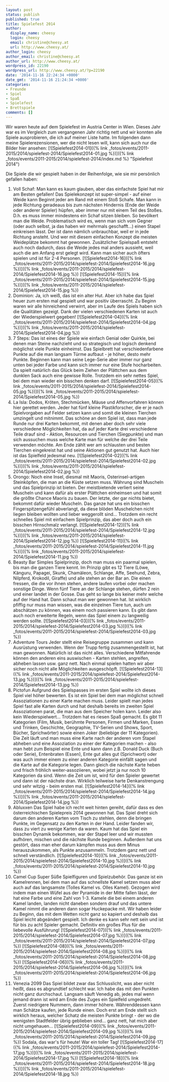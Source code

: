 ```yaml
---
layout: post
status: publish
published: true
title: Spielefest 2014
author:
  display_name: cheesy
  login: cheesy
  email: christine@cheesy.at
  url: http://www.cheesy.at/
author_login: cheesy
author_email: christine@cheesy.at
author_url: http://www.cheesy.at/
wordpress_id: 22190
wordpress_url: http://www.cheesy.at/?p=22190
date: '2014-11-16 22:24:34 +0000'
date_gmt: '2014-11-16 21:24:34 +0000'
categories:
- Freunde
- Spiel
- Spaß
- Spielefest
- Brettspiele
comments: []
---
```

Wir waren heute auf dem Spielefest im Austria Center in Wien. Dieses Jahr war es im Vergleich zum vergangenen Jahr richtig nett und wir konnten alle Spiele ausprobieren, die ich auf meiner Liste hatte.
Im folgenden dann meine Spielerezensionen, wer die nicht lesen will, kann sich auch nur die Bilder hier ansehen:
[![Spielefest2014-01]({% link _fotos/events/2011-2015/2014/spielefest-2014/Spielefest2014-01.jpg %})]({% link _fotos/events/2011-2015/2014/spielefest-2014/index.md %} "Spielefest 2014")
<!--more-->
Die Spiele die wir gespielt haben in der Reihenfolge, wie sie mir persönlich gefallen haben:
1. Voll Schaf:
Man kann es kaum glauben, aber das einfachste Spiel hat mir am Besten gefallen! Das Spielekonzept ist super-simpel - auf einer Weide kann Beginnt jeder am Rand mit einem Stoß Schafe. Man kann in jede Richtung geradeaus bis zum nächsten Hindernis (Ende der Weide oder anderer Spieler) hüpfen, aber immer nur mit einem Teil des Stoßes. D.h. es muss immer mindestens ein Schaf sitzen bleiben. So bevölkert man die Weide. Problematisch wird es, wenn man sich vom Gegner (oder auch selbst, ja das haben wir mehrmals geschafft...) einen Stapel einkreisen lässt. Der ist dann nämlich unbrauchbar, weil er in jede Richtung ansteht. Und wer mit diesem einfachen Konzept die meisten Weideplätze bekommt hat gewonnen. Zusätzlicher Spielspaß entsteht auch noch dadurch, dass die Weide jedes mal anders aussieht, weil auch die am Anfang erst gelegt wird. Kann man sicher auch öfters spielen und ist für 2-4 Personen.
[![Spielefest2014-16]({% link _fotos/events/2011-2015/2014/spielefest-2014/Spielefest2014-16.jpg %})]({% link _fotos/events/2011-2015/2014/spielefest-2014/Spielefest2014-16.jpg %})
[![Spielefest2014-15]({% link _fotos/events/2011-2015/2014/spielefest-2014/Spielefest2014-15.jpg %})]({% link _fotos/events/2011-2015/2014/spielefest-2014/Spielefest2014-15.jpg %})
2. Dominion:
Ja, ich weiß, das ist ein alter Hut. Aber ich habe das Spiel heuer zum ersten mal gespielt und war positiv überrascht. Zu Beginn waren wir alle hinreichend verwirrt, aber im Laufe des Spiels haben sich die Qualitäten gezeigt. Dank der vielen verschiedenen Karten ist auch der Wiederspielwert gegeben!
[![Spielefest2014-04]({% link _fotos/events/2011-2015/2014/spielefest-2014/Spielefest2014-04.jpg %})]({% link _fotos/events/2011-2015/2014/spielefest-2014/Spielefest2014-04.jpg %})
3. 7 Steps:
Das ist eines der Spiele wie einfach Genial oder Quirkle, bei denen man Steine nachzieht und so strategisch und logisch denkend möglichst viele Punkte einheimst. Das Spielbrett hat verschiedenfarbene Punkte auf die man langsam Türme aufbaut - je höher, desto mehr Punkte. Beginnen kann man seine Lege-Serie aber immer nur ganz unten bei jeder Farbe und kann sich immer nur eine Stufe hocharbeiten. Da spielt natürlich das Glück beim Ziehen der Plättchen aus dem dunklen Sack auch eine gewisse Rolle. Trotzdem ein sehr nettes Spiel, bei dem man wieder ein bisschen denken darf.
[![Spielefest2014-05]({% link _fotos/events/2011-2015/2014/spielefest-2014/Spielefest2014-05.jpg %})]({% link _fotos/events/2011-2015/2014/spielefest-2014/Spielefest2014-05.jpg %})
4. La Isla:
Dodos, Kröten, Stechmücken, Mäuse und Affenvorfahren können hier gerettet werden. Jeder hat fünf kleine Plastikforscher, die er je nach Spielvorgaben auf Felder setzen kann und somit die kleinen Tierchen umzingelt und mitnimmt. Das schöne an dem Spiel ist, dass man jede Runde nur drei Karten bekommt, mit denen aber doch sehr viele verschiedene Möglichkeiten hat, da auf jeder Karte drei verschiedene Teile drauf sind - Aktion, Resourcen und Tierchen (Siegpunkte) und man sich aussuchen muss welche Karte man für welche der drei Teile verwenden möchte. Am Ende zählt wer am schlausten und besten Tierchen eingekreist hat und seine Aktionen gut genutzt hat. Auch hier ist das Spielfeld jedesmal neu.
[![Spielefest2014-02]({% link _fotos/events/2011-2015/2014/spielefest-2014/Spielefest2014-02.jpg %})]({% link _fotos/events/2011-2015/2014/spielefest-2014/Spielefest2014-02.jpg %})
5. Orongo:
Noch eine Insel, diesmal mit Maoris, Osterinsel-artigen Steinköpfen, die man an die Küste setzen muss. Währung sind Muscheln und das Spielprinzip ist bieten. Der meistbietende verliert seine Muscheln und kann dafür als erster Plättchen einheimsen und hat somit die größte Chance Maoris zu bauen. Der letzte, der gar nichts bietet, bekommt dafür wieder Muscheln. Das ganze hat uns ein bisschen Fingerspitzengefühl abverlangt, da diese blöden Muschelchen nicht liegen bleiben wollten und lieber weggerollt sind... Trotzdem ein recht schnelles Spiel mit einfachem Spielprinzip, das aber doch auch ein bisschen Hirnschmalz verlangt.
[![Spielefest2014-12]({% link _fotos/events/2011-2015/2014/spielefest-2014/Spielefest2014-12.jpg %})]({% link _fotos/events/2011-2015/2014/spielefest-2014/Spielefest2014-12.jpg %})
[![Spielefest2014-11]({% link _fotos/events/2011-2015/2014/spielefest-2014/Spielefest2014-11.jpg %})]({% link _fotos/events/2011-2015/2014/spielefest-2014/Spielefest2014-11.jpg %})
6. Beasty Bar
Simples Spielprinzip, doch man muss ein paarmal spielen, bis man die ganzen Tiere kennt. Im Prinzip gibt es 12 Tiere (Löwe, Känguru, Papagei, Skunk, Chamäleon, Schlange, Affe, Seehund, Zebra, Nilpferd, Krokodil, Giraffe) und alle stehen an der Bar an. Die einen fressen, die die vor ihnen stehen, andere laufen vorbei oder machen sonstige Dinge. Wenn fünf Tiere an der Schlange stehen, dürfen 2 rein und einer landet in der Gosse. Das geht so lange bis keiner mehr welche auf der Hand hat. Dann schaut man wer gewonnen hat. Ist wirklich pfiffig nur muss man wissen, was die einzelnen Tiere tun, auch um abschätzen zu können, was einem noch passieren kann. Es gibt dann auch noch erweiterte Regeln, wenn das Spiel einem zu langweilig werden sollte.
[![Spielefest2014-03]({% link _fotos/events/2011-2015/2014/spielefest-2014/Spielefest2014-03.jpg %})]({% link _fotos/events/2011-2015/2014/spielefest-2014/Spielefest2014-03.jpg %})
7. Adventure Tours
Jeder stellt eine Reisegruppe zusammen und kann Ausrüstung verwenden. Wenn der Trupp fertig zusammengestellt ist, hat man gewonnen. Natürlich ist das nicht alles. Verschiedene Mitfahrende können den anderen eins auswischen - Karten stehlen, angreifen, abheben lassen usw. ganz nett. Nach einmal spielen hatten wir aber sicher noch nicht alle Möglichkeiten ausgeschöpft.
[![Spielefest2014-13]({% link _fotos/events/2011-2015/2014/spielefest-2014/Spielefest2014-13.jpg %})]({% link _fotos/events/2011-2015/2014/spielefest-2014/Spielefest2014-13.jpg %})
8. Pictofun
Aufgrund des Spielspasses im ersten Spiel wollte ich dieses Spiel viel höher bewerten. Es ist ein Spiel bei dem man möglichst schnell Assoziationen zu einer Karte machen muss. Leider spielt man jedes Spiel fast alle Karten durch und hat deshalb bereits im zweiten Spiel Assoziationen parat, die man aus dem Speicher holen kann. Leider also kein Wiederspielwert... Trotzdem hat es riesen Spaß gemacht. Es gibt 11 Kategorien (Film, Musik, berühmte Personen, Firmen und Marken, Essen und Trinken, Geschichte, Geographie, TV-Serien und Shows, Sport, Bücher, Sprichwörter) sowie einen Joker (beliebige der 11 Kategorien). Die Zeit läuft und man muss eine Karte nach der anderen vom Stapel abheben und eine Assoziation zu einer der Kategorien machen - also man hebt zum Beispiel eine Ente und kann dann z.B. Donald Duck (Buch oder Serie), Entenbraten (Essen), Ente gut alles gut (Sprichwort) oder was auch immer einem zu einer anderen Kategorie einfällt sagen und die Karte auf die Kategorie legen. Dann gleich die nächste Karte heben und frisch fröhlich weiter-assoziieren, wobei jetzt ja nur noch 10 Kategorien da sind. Wenn die Zeit um ist, wird für den Spieler gewertet und dann ist der nächste dran. Wirklich teilweise harte Denkanstrengung und sehr witzig - beim ersten mal.
[![Spielefest2014-14]({% link _fotos/events/2011-2015/2014/spielefest-2014/Spielefest2014-14.jpg %})]({% link _fotos/events/2011-2015/2014/spielefest-2014/Spielefest2014-14.jpg %})
9. Abluxxen
Das Spiel habe ich recht weit hinten gereiht, dafür dass es den österreichischen Spielepreis 2014 gewonnen hat. Das Spiel dreht sich darum den anderen Karten vom Tisch zu stehlen, denn die bringen Punkte, im Gegensatz zu den Karten in der Hand. Leider fanden wir, dass zu viert zu wenige Karten da waren. Kaum hat das Spiel ein bisschen Dynamik bekommen, war der Stapel leer und wir mussten aufhören, mischen und die nächste Runde beginnen. Außerdem hat uns gestört, dass man eher darum kämpfen muss aus dem Minus herauszukommen, als Punkte anzusammeln. Trotzdem ganz nett und schnell verständlich.
[![Spielefest2014-10]({% link _fotos/events/2011-2015/2014/spielefest-2014/Spielefest2014-10.jpg %})]({% link _fotos/events/2011-2015/2014/spielefest-2014/Spielefest2014-10.jpg %})
10. Camel Cup
Super Süße Spielfiguren und Spielzubehör. Das ganze ist ein Kamelrennen, bei dem man auf das schnellste Kamel setzen muss aber auch auf das langsamste (Tolles Kamel vs. Olles Kamel). Gezogen wird indem man einen Wüfel aus der Pyramide in der Mitte fallen lässt, der hat eine Farbe und eine Zahl von 1-3. Kamele die bei einem anderen Kamel landen, landen nicht daneben sondern drauf und das untere Kamel nimmt die anderen dann sogar Huckepacke mit. Wir haben leider zu Beginn, das mit dem Wetten nicht ganz so kapiert und deshalb das Spiel leicht abgeändert gespielt. Ich denke es kann sehr nett sein und ist für bis zu acht Spieler gemacht. Definitiv ein großes Plus für die liebevolle Ausführung!
[![Spielefest2014-07]({% link _fotos/events/2011-2015/2014/spielefest-2014/Spielefest2014-07.jpg %})]({% link _fotos/events/2011-2015/2014/spielefest-2014/Spielefest2014-07.jpg %})
[![Spielefest2014-08]({% link _fotos/events/2011-2015/2014/spielefest-2014/Spielefest2014-08.jpg %})]({% link _fotos/events/2011-2015/2014/spielefest-2014/Spielefest2014-08.jpg %})
[![Spielefest2014-06]({% link _fotos/events/2011-2015/2014/spielefest-2014/Spielefest2014-06.jpg %})]({% link _fotos/events/2011-2015/2014/spielefest-2014/Spielefest2014-06.jpg %})
11. Venezia 2099
Das Spiel bildet zwar das Schlusslicht, was aber nicht heißt, dass es abgrundtief schlecht war. Ich habe das mit den Punkten nicht ganz durchschaut. Langsam säuft Venedig ab, jedes mal wenn jemand drann ist wird am Ende des Zuges ein Spielfeld umgedreht. Zuerst niedrigere Nummern, dann immer höhere. Währenddessen kann man Schätze kaufen, jede Runde einen. Doch erst am Ende stellt sich wirklich heraus, welcher Schatz die meisten Punkte bringt - der wo die wenigsten Stadtfelder übrig geblieben sind... ganz nett, hat mich aber nicht umgehauen...
[![Spielefest2014-09]({% link _fotos/events/2011-2015/2014/spielefest-2014/Spielefest2014-09.jpg %})]({% link _fotos/events/2011-2015/2014/spielefest-2014/Spielefest2014-09.jpg %})
Sodala, das war's für heute! War ein toller Tag!
[![Spielefest2014-17]({% link _fotos/events/2011-2015/2014/spielefest-2014/Spielefest2014-17.jpg %})]({% link _fotos/events/2011-2015/2014/spielefest-2014/Spielefest2014-17.jpg %})
[![Spielefest2014-18]({% link _fotos/events/2011-2015/2014/spielefest-2014/Spielefest2014-18.jpg %})]({% link _fotos/events/2011-2015/2014/spielefest-2014/Spielefest2014-18.jpg %})
